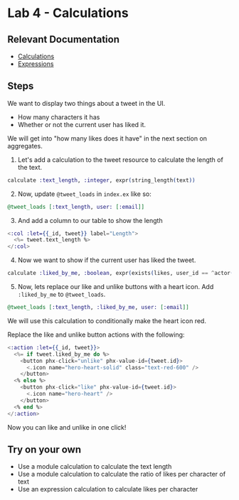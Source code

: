 # Lab 4 - Calculations

## Relevant Documentation

- [Calculations](https://hexdocs.pm/ash/calculations.html)
- [Expressions](https://hexdocs.pm/ash/expressions.html)

## Steps

We want to display two things about a tweet in the UI.

- How many characters it has
- Whether or not the current user has liked it.

We will get into "how many likes does it have" in the next section on aggregates.

1. Let's add a calculation to the tweet resource to calculate the length of the text.

```elixir
calculate :text_length, :integer, expr(string_length(text))
```

2. Now, update `@tweet_loads` in `index.ex` like so:

```elixir
@tweet_loads [:text_length, user: [:email]]
```

3. And add a column to our table to show the length

```elixir
<:col :let={{_id, tweet}} label="Length">
  <%= tweet.text_length %>
</:col>
```

4. Now we want to show if the current user has liked the tweet.

```elixir
calculate :liked_by_me, :boolean, expr(exists(likes, user_id == ^actor(:id)))
```

5. Now, lets replace our like and unlike buttons with a heart icon.
   Add `:liked_by_me` to `@tweet_loads`.

```elixir
@tweet_loads [:text_length, :liked_by_me, user: [:email]]
```

We will use this calculation to conditionally make the heart icon red.

Replace the like and unlike button actions with the following:

```elixir
<:action :let={{_id, tweet}}>
  <%= if tweet.liked_by_me do %>
    <button phx-click="unlike" phx-value-id={tweet.id}>
      <.icon name="hero-heart-solid" class="text-red-600" />
    </button>
  <% else %>
    <button phx-click="like" phx-value-id={tweet.id}>
      <.icon name="hero-heart" />
    </button>
  <% end %>
</:action>
```

Now you can like and unlike in one click!

## Try on your own

- Use a module calculation to calculate the text length
- Use a module calculation to calculate the ratio of likes per character of text
- Use an expression calculation to calculate likes per character
